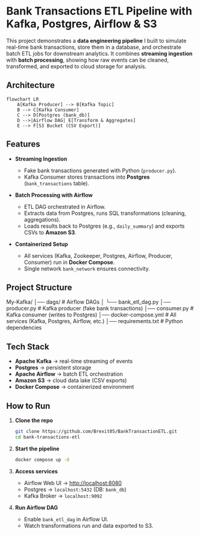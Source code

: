 # Bank Transactions ETL Pipeline with Kafka, Postgres, Airflow & S3

This project demonstrates a **data engineering pipeline** I built to simulate real-time bank transactions, store them in a database, and orchestrate batch ETL jobs for downstream analytics. It combines **streaming ingestion** with **batch processing**, showing how raw events can be cleaned, transformed, and exported to cloud storage for analysis.

## Architecture

```mermaid
flowchart LR
    A[Kafka Producer] --> B[Kafka Topic]
    B --> C[Kafka Consumer]
    C --> D[Postgres (bank_db)]
    D -->|Airflow DAG| E[Transform & Aggregates]
    E --> F[S3 Bucket (CSV Export)]
```

##  Features

* **Streaming Ingestion**

  * Fake bank transactions generated with Python (`producer.py`).
  * Kafka Consumer stores transactions into **Postgres** (`bank_transactions` table).

* **Batch Processing with Airflow**

  * ETL DAG orchestrated in Airflow.
  * Extracts data from Postgres, runs SQL transformations (cleaning, aggregations).
  * Loads results back to Postgres (e.g., `daily_summary`) and exports CSVs to **Amazon S3**.

* **Containerized Setup**

  * All services (Kafka, Zookeeper, Postgres, Airflow, Producer, Consumer) run in **Docker Compose**.
  * Single network `bank_network` ensures connectivity.

## Project Structure
My-Kafka/
│── dags/                  # Airflow DAGs
│   └── bank_etl_dag.py
│── producer.py            # Kafka producer (fake bank transactions)
│── consumer.py            # Kafka consumer (writes to Postgres)
│── docker-compose.yml     # All services (Kafka, Postgres, Airflow, etc.)
│── requirements.txt       # Python dependencies

## Tech Stack

* **Apache Kafka** → real-time streaming of events
* **Postgres** → persistent storage
* **Apache Airflow** → batch ETL orchestration
* **Amazon S3** → cloud data lake (CSV exports)
* **Docker Compose** → containerized environment

## How to Run

1. **Clone the repo**

   ```bash
   git clone https://github.com/Brexit05/BankTransactionETL.git
   cd bank-transactions-etl
   ```

2. **Start the pipeline**

   ```bash
   docker compose up -d
   ```

3. **Access services**

   * Airflow Web UI → [http://localhost:8080](http://localhost:8080)
   * Postgres → `localhost:5432` (DB: `bank_db`)
   * Kafka Broker → `localhost:9092`

4. **Run Airflow DAG**

   * Enable `bank_etl_dag` in Airflow UI.
   * Watch transformations run and data exported to S3.


